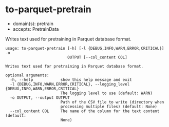# to-parquet-pretrain

* domain(s): pretrain
* accepts: PretrainData

Writes text used for pretraining in Parquet database format.

```
usage: to-parquet-pretrain [-h] [-l {DEBUG,INFO,WARN,ERROR,CRITICAL}] -o
                           OUTPUT [--col_content COL]

Writes text used for pretraining in Parquet database format.

optional arguments:
  -h, --help            show this help message and exit
  -l {DEBUG,INFO,WARN,ERROR,CRITICAL}, --logging_level {DEBUG,INFO,WARN,ERROR,CRITICAL}
                        The logging level to use (default: WARN)
  -o OUTPUT, --output OUTPUT
                        Path of the CSV file to write (directory when
                        processing multiple files) (default: None)
  --col_content COL     The name of the column for the text content (default:
                        None)
```
